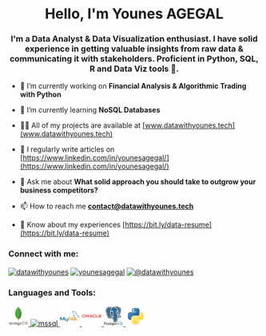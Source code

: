 <h1 align="center">Hello, I'm Younes AGEGAL</h1>
<h3 align="center">I'm a Data Analyst & Data Visualization enthusiast. I have solid experience in getting valuable insights from raw data & communicating it with stakeholders. Proficient in Python, SQL, R and Data Viz tools 🚀.</h3>

- 🔭 I’m currently working on **Financial Analysis & Algorithmic Trading with Python**

- 🌱 I’m currently learning **NoSQL Databases**

- 👨‍💻 All of my projects are available at [www.datawithyounes.tech](www.datawithyounes.tech)

- 📝 I regularly write articles on [https://www.linkedin.com/in/younesagegal/](https://www.linkedin.com/in/younesagegal/)

- 💬 Ask me about **What solid approach you should take to outgrow your business competitors?**

- 📫 How to reach me **contact@datawithyounes.tech**

- 📄 Know about my experiences [https://bit.ly/data-resume](https://bit.ly/data-resume)

<h3 align="left">Connect with me:</h3>
<p align="left">
<a href="https://twitter.com/datawithyounes" target="blank"><img align="center" src="https://raw.githubusercontent.com/rahuldkjain/github-profile-readme-generator/master/src/images/icons/Social/twitter.svg" alt="datawithyounes" height="30" width="40" /></a>
<a href="https://linkedin.com/in/younesagegal" target="blank"><img align="center" src="https://raw.githubusercontent.com/rahuldkjain/github-profile-readme-generator/master/src/images/icons/Social/linked-in-alt.svg" alt="younesagegal" height="30" width="40" /></a>
<a href="https://medium.com/@datawithyounes" target="blank"><img align="center" src="https://raw.githubusercontent.com/rahuldkjain/github-profile-readme-generator/master/src/images/icons/Social/medium.svg" alt="@datawithyounes" height="30" width="40" /></a>
</p>

<h3 align="left">Languages and Tools:</h3>
<p align="left"> <a href="https://www.mongodb.com/" target="_blank" rel="noreferrer"> <img src="https://raw.githubusercontent.com/devicons/devicon/master/icons/mongodb/mongodb-original-wordmark.svg" alt="mongodb" width="40" height="40"/> </a> <a href="https://www.microsoft.com/en-us/sql-server" target="_blank" rel="noreferrer"> <img src="https://www.svgrepo.com/show/303229/microsoft-sql-server-logo.svg" alt="mssql" width="40" height="40"/> </a> <a href="https://www.mysql.com/" target="_blank" rel="noreferrer"> <img src="https://raw.githubusercontent.com/devicons/devicon/master/icons/mysql/mysql-original-wordmark.svg" alt="mysql" width="40" height="40"/> </a> <a href="https://www.oracle.com/" target="_blank" rel="noreferrer"> <img src="https://raw.githubusercontent.com/devicons/devicon/master/icons/oracle/oracle-original.svg" alt="oracle" width="40" height="40"/> </a> <a href="https://www.postgresql.org" target="_blank" rel="noreferrer"> <img src="https://raw.githubusercontent.com/devicons/devicon/master/icons/postgresql/postgresql-original-wordmark.svg" alt="postgresql" width="40" height="40"/> </a> <a href="https://www.python.org" target="_blank" rel="noreferrer"> <img src="https://raw.githubusercontent.com/devicons/devicon/master/icons/python/python-original.svg" alt="python" width="40" height="40"/> </a> </p>
